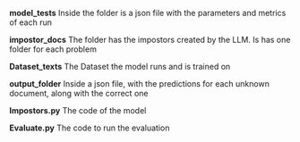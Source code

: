 <b>model_tests</b>
Inside the folder is a json file with the parameters and metrics of each run

<b>impostor_docs</b>
The folder has the impostors created by the LLM. Is has one folder for each problem

<b>Dataset_texts</b>
The Dataset the model runs and is trained on

<b>output_folder</b>
Inside a json file, with the predictions for each unknown document, along with the correct one

<b>Impostors.py</b>
The code of the model

<b>Evaluate.py</b>
The code to run the evaluation

